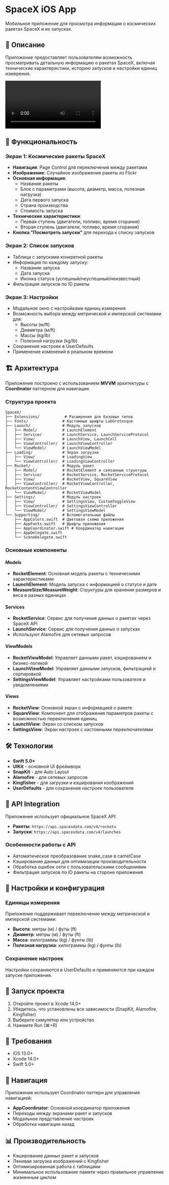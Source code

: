 # SpaceX iOS App

Мобильное приложение для просмотра информации о космических ракетах SpaceX и их запусках.

## 📱 Описание

Приложение предоставляет пользователям возможность просматривать детальную информацию о ракетах SpaceX, включая технические характеристики, историю запусков и настройки единиц измерения.

<video src="https://github.com/user-attachments/assets/46d7a472-7ad9-4c08-86ab-8b0b4458ec61" controls></video>

## 🎯 Функциональность

### Экран 1: Космические ракеты SpaceX
- **Навигация**: Page Control для переключения между ракетами
- **Изображение**: Случайное изображение ракеты из Flickr
- **Основная информация**:
  - Название ракеты
  - Блок с параметрами (высота, диаметр, масса, полезная нагрузка)
  - Дата первого запуска
  - Страна производства
  - Стоимость запуска
- **Технические характеристики**:
  - Первая ступень (двигатели, топливо, время сгорания)
  - Вторая ступень (двигатели, топливо, время сгорания)
- **Кнопка "Посмотреть запуски"** для перехода к списку запусков

### Экран 2: Список запусков
- Таблица с запусками конкретной ракеты
- Информация по каждому запуску:
  - Название запуска
  - Дата запуска
  - Иконка статуса (успешный/неуспешный/неизвестный)
- Фильтрация запусков по ID ракеты

### Экран 3: Настройки
- Модальное окно с настройками единиц измерения
- Возможность выбора между метрической и имперской системами для:
  - Высоты (м/ft)
  - Диаметра (м/ft)
  - Массы (kg/lb)
  - Полезной нагрузки (kg/lb)
- Сохранение настроек в UserDefaults
- Применение изменений в реальном времени

## 🏗️ Архитектура

Приложение построено с использованием **MVVM** архитектуры с **Coordinator** паттерном для навигации.

### Структура проекта

```
SpaceX/
├── Extensions/           # Расширения для базовых типов
├── Fonts/               # Кастомные шрифты LabGrotesque
├── Launch/              # Модуль запусков
│   ├── Model/           # LaunchElement
│   ├── Service/         # LaunchService, LaunchServiceProtocol
│   ├── View/            # LaunchView, LaunchCell
│   ├── ViewController/  # LaunchViewController
│   └── ViewModel/       # LaunchViewModel
├── Loading/             # Экран загрузки
│   ├── View/            # LoadingView
│   └── ViewController/  # LoadingViewController
├── Rocket/              # Модуль ракет
│   ├── Model/           # RocketElement и связанные структуры
│   ├── Service/         # RocketService, RocketServiceProtocol
│   ├── View/            # RocketView, SquareView
│   ├── ViewController/  # RocketViewController, RocketContentViewController
│   └── ViewModel/       # RocketViewModel
├── Settings/            # Модуль настроек
│   ├── View/            # SettingsView, CustomToggleView
│   ├── ViewController/  # SettingsViewController
│   └── ViewModel/       # SettingsViewModel
└── Supporting/          # Вспомогательные файлы
    ├── AppColors.swift  # Цветовая схема приложения
    ├── AppFonts.swift   # Шрифты приложения
    ├── AppCoordinator.swift # Координатор навигации
    ├── AppDelegate.swift
    └── SceneDelegate.swift
```

### Основные компоненты

#### Models
- **RocketElement**: Основная модель ракеты с техническими характеристиками
- **LaunchElement**: Модель запуска с информацией о статусе и дате
- **MeasureSize/MeasureWeight**: Структуры для хранения размеров и веса в разных единицах

#### Services
- **RocketService**: Сервис для получения данных о ракетах через SpaceX API
- **LaunchService**: Сервис для получения данных о запусках
- Используют Alamofire для сетевых запросов

#### ViewModels
- **RocketViewModel**: Управляет данными ракет, кэшированием и бизнес-логикой
- **LaunchViewModel**: Управляет данными запусков, фильтрацией и сортировкой
- **SettingsViewModel**: Управляет настройками пользователя и уведомлениями

#### Views
- **RocketView**: Основной экран с информацией о ракете
- **SquareView**: Компонент для отображения параметров ракеты с возможностью переключения единиц
- **LaunchView**: Экран со списком запусков
- **SettingsView**: Экран настроек с кастомными переключателями

## 🛠️ Технологии

- **Swift 5.0+**
- **UIKit** - основной UI фреймворк
- **SnapKit** - для Auto Layout
- **Alamofire** - для сетевых запросов
- **Kingfisher** - для загрузки и кэширования изображений
- **UserDefaults** - для сохранения настроек пользователя

## 📡 API Integration

Приложение использует официальное SpaceX API:
- **Ракеты**: `https://api.spacexdata.com/v4/rockets`
- **Запуски**: `https://api.spacexdata.com/v4/launches`

### Особенности работы с API
- Автоматическое преобразование snake_case в camelCase
- Кэширование данных для оптимизации производительности
- Обработка ошибок сети с пользовательскими сообщениями
- Фильтрация запусков по ID ракеты на стороне приложения

## 🔧 Настройки и конфигурация

### Единицы измерения
Приложение поддерживает переключение между метрической и имперской системами:
- **Высота**: метры (м) / футы (ft)
- **Диаметр**: метры (м) / футы (ft)  
- **Масса**: килограммы (kg) / фунты (lb)
- **Полезная нагрузка**: килограммы (kg) / фунты (lb)

### Сохранение настроек
Настройки сохраняются в UserDefaults и применяются при каждом запуске приложения. 

## 🚀 Запуск проекта

1. Откройте проект в Xcode 14.0+
2. Убедитесь, что установлены все зависимости (SnapKit, Alamofire, Kingfisher)
3. Выберите симулятор или устройство
4. Нажмите Run (⌘+R)

## 📱 Требования

- iOS 13.0+
- Xcode 14.0+
- Swift 5.0+

## 🔄 Навигация

Приложение использует Coordinator паттерн для управления навигацией:
- **AppCoordinator**: Основной координатор приложения
- Переходы между экранами ракет и запусков
- Модальное представление настроек
- Обработка навигации назад

## 📊 Производительность

- Кэширование данных ракет и запусков
- Ленивая загрузка изображений с Kingfisher
- Оптимизированная работа с таблицами
- Минимальное использование памяти через правильное управление жизненным циклом
